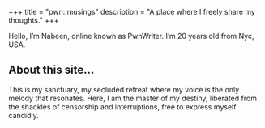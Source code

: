 +++
title = "pwn::musings"
description = "A place where I freely share my thoughts."
+++

Hello, I’m Nabeen, online known as PwnWriter. I’m 20 years old from Nyc, USA.

## About this site...

This is my sanctuary, my secluded retreat where my voice is the only melody that resonates. Here, I am the master of my destiny, liberated from the shackles of censorship and interruptions, free to express myself candidly.
